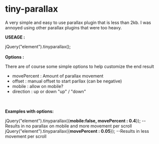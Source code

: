 # tiny-parallax
A very simple and easy to use parallax plugin that is less than 2kb. I was annoyed using other parallax plugins that were too heavy. 




<b>USEAGE :</b>

jQuery("element").tinyparallax();
<br>
<br>
<b>Options :</b>

There are of course some simple options to help customize the end result

<ul>
<li>movePercent : Amount of parallax movement</li>
<li>offset : manual offset to start parllax (can be negative)</li>
<li>mobile : allow on mobile?</li>
<li>direction : up or down "up" / "down"</li>
</ul>
<br>
<br>
<b>Examples with options:</b>

jQuery("element").tinyparallax({<b>mobile:false, movePercent : 0.4</b>});
--Results in no parallax on mobile and more movement per scroll
<br>
jQuery("element").tinyparallax({<b>movePercent : 0.05</b>});
--Results in less movement per scroll
